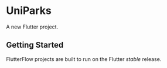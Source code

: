 # UniParks

A new Flutter project.

## Getting Started

FlutterFlow projects are built to run on the Flutter _stable_ release.
